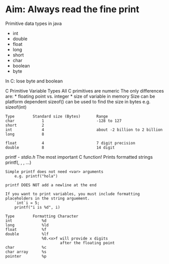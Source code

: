 # Aim: Always read the fine print

Primitive data types in java
* int
* double
* float
* long
* short
* char
* boolean
* byte

In C:
lose byte and boolean

C Primitive Variable Types
    All C primitives are numeric
    The only differences are:
    * floating point vs. integer
    * size of variable in memory
    Size can be platform dependent
        sizeof(<TYPE>) can be used to find the size in bytes
            e.g. sizeof(int)

    Type        Standard size (Bytes)       Range
    char            1                       -128 to 127
    short           2
    int             4                       about -2 billion to 2 billion
    long            8

    float           4                       7 digit precision
    double          8                       14 digit

printf - *stdio.h*
    The most important C function!
    Prints formatted strings
    printf(<string literal>, <var1>, <var2>, ...)

    Simple printf does not need <var> arguments
        e.g. printf("hola")

    printf DOES NOT add a newline at the end

    If you want to print variables, you must include formatting
    placeholders in the string arguement.
        `int`i = 5;
        printf("i is %d", i)

    Type        Formatting Character
    int             %d
    long            %ld
    float           %f
    double          %lf
                    %0.<x>f will provide x digits
                            after the floating point
    char            %c
    char array      %s
    pointer         %p
